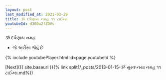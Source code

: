 ```yaml
---
layout: post
last_modified_at: 2021-03-29
title: ૐ દર્પણાય નમહ ૧૧ ટાઈમ્સ
youtubeId: d3G0u2fZOVs
---
```

 
 
 ૐ દર્પણાય નમહ  
 
 -  જે અરીસા જેવું છે 
 
  
 
  
 
 
 
 
 
 


{% include youtubePlayer.html id=page.youtubeId %}
 
[Next]({{ site.baseurl }}{% link  split1/_posts/2013-01-15-ૐ સુસ્વપ્નયા નમહ ૧૧ ટાઈમ્સ.md%})
 
